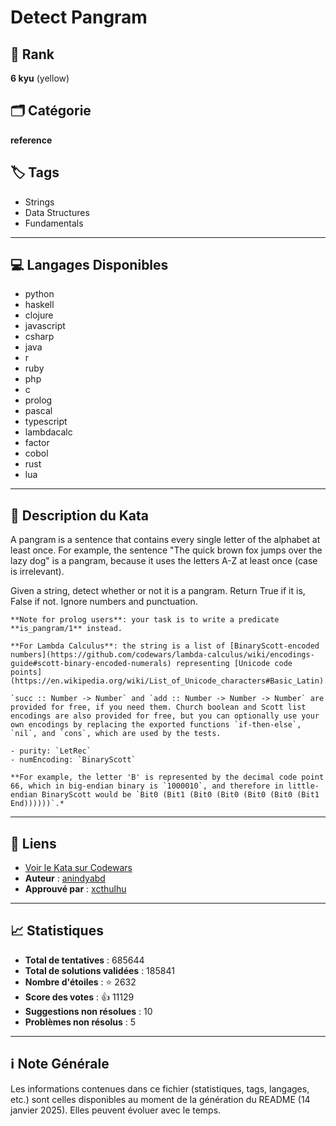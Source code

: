 # Detect Pangram

## 🏅 Rank
**6 kyu** (yellow)

## 🗂️ Catégorie
**reference**

## 🏷️ Tags
- Strings
- Data Structures
- Fundamentals

---

## 💻 Langages Disponibles
- python
- haskell
- clojure
- javascript
- csharp
- java
- r
- ruby
- php
- c
- prolog
- pascal
- typescript
- lambdacalc
- factor
- cobol
- rust
- lua

---

## 📜 Description du Kata

A pangram is a sentence that contains every single letter of the alphabet at least once. For example, the sentence "The quick brown fox jumps over the lazy dog" is a pangram, because it uses the letters A-Z at least once (case is irrelevant). 

Given a string, detect whether or not it is a pangram. Return True if it is, False if not. Ignore numbers and punctuation.

```if:prolog
**Note for prolog users**: your task is to write a predicate **is_pangram/1** instead.
```
```if:lambdacalc
**For Lambda Calculus**: the string is a list of [BinaryScott-encoded numbers](https://github.com/codewars/lambda-calculus/wiki/encodings-guide#scott-binary-encoded-numerals) representing [Unicode code points](https://en.wikipedia.org/wiki/List_of_Unicode_characters#Basic_Latin).*

`succ :: Number -> Number` and `add :: Number -> Number -> Number` are provided for free, if you need them. Church boolean and Scott list encodings are also provided for free, but you can optionally use your own encodings by replacing the exported functions `if-then-else`, `nil`, and `cons`, which are used by the tests.

- purity: `LetRec`
- numEncoding: `BinaryScott`

**For example, the letter 'B' is represented by the decimal code point 66, which in big-endian binary is `1000010`, and therefore in little-endian BinaryScott would be `Bit0 (Bit1 (Bit0 (Bit0 (Bit0 (Bit0 (Bit1 End))))))`.*
```


---

## 🔗 Liens
- [Voir le Kata sur Codewars](https://www.codewars.com/kata/545cedaa9943f7fe7b000048)
- **Auteur** : [anindyabd](https://www.codewars.com/users/anindyabd)
- **Approuvé par** : [xcthulhu](https://www.codewars.com/users/xcthulhu)

---

## 📈 Statistiques
- **Total de tentatives** : 685644
- **Total de solutions validées** : 185841
- **Nombre d'étoiles** : ⭐ 2632
- **Score des votes** : 👍 11129
- **Suggestions non résolues** : 10
- **Problèmes non résolus** : 5

---

## ℹ️ Note Générale
Les informations contenues dans ce fichier (statistiques, tags, langages, etc.) sont celles disponibles au moment de la génération du README (14 janvier 2025). Elles peuvent évoluer avec le temps.
